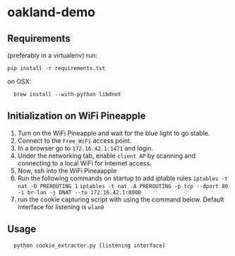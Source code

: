 # oakland-demo



## Requirements
(preferably in a virtualenv) run:
```
pip install -r requirements.txt
```

on OSX:
```
  brew install --with-python libdnet
```

## Initialization on WiFi Pineapple

1. Turn on the WiFi Pineapple and wait for the blue light to go stable.
1. Connect to the `Free_WiFi` access point.
1. In a browser go to `172.16.42.1:1471` and login.
1. Under the networking tab, enable `client AP` by scanning and connecting to a local WiFi for Internet access.
1. Now, ssh into the WiFi Pineaapple
2. Run the following commands on startup to add iptable rules
    `iptables -t nat -D PREROUTING 1`
    `iptables -t nat -A PREROUTING -p tcp --dport 80 -i br-lan -j DNAT --to 172.16.42.1:8000`
1. run the cookie capturing script with using the command below. Default interface for listening is `wlan0`


## Usage
```
  python cookie_extracter.py [listening interface]
```
